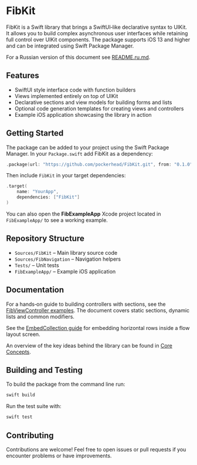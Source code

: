 # FibKit

FibKit is a Swift library that brings a SwiftUI‑like declarative syntax to UIKit. It allows you to build complex asynchronous user interfaces while retaining full control over UIKit components. The package supports iOS 13 and higher and can be integrated using Swift Package Manager.

For a Russian version of this document see [README.ru.md](README.ru.md).

## Features

- SwiftUI style interface code with function builders
- Views implemented entirely on top of UIKit
- Declarative sections and view models for building forms and lists
- Optional code generation templates for creating views and controllers
- Example iOS application showcasing the library in action

## Getting Started

The package can be added to your project using the Swift Package Manager. In your `Package.swift` add FibKit as a dependency:

```swift
.package(url: "https://github.com/pockerhead/FibKit.git", from: "0.1.0")
```

Then include `FibKit` in your target dependencies:

```swift
.target(
    name: "YourApp",
    dependencies: ["FibKit"]
)
```

You can also open the **FibExampleApp** Xcode project located in `FibExampleApp/` to see a working example.

## Repository Structure

- `Sources/FibKit` – Main library source code
- `Sources/FibNavigation` – Navigation helpers
- `Tests/` – Unit tests
- `FibExampleApp/` – Example iOS application

## Documentation

For a hands‑on guide to building controllers with sections, see the
[FibViewController examples](Sources/FibKit/FibViewController/Doc.en.md).
The document covers static sections, dynamic lists and common modifiers.

See the [EmbedCollection guide](Sources/FibKit/RootViews/EmbedCollection/Doc.en.md)
for embedding horizontal rows inside a flow layout screen.

An overview of the key ideas behind the library can be found in
[Core Concepts](Docs/Concepts.en.md).

## Building and Testing

To build the package from the command line run:

```bash
swift build
```

Run the test suite with:

```bash
swift test
```

## Contributing

Contributions are welcome! Feel free to open issues or pull requests if you encounter problems or have improvements.


